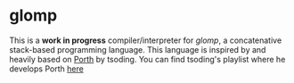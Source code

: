# glomp
This is a **work in progress** compiler/interpreter for *glomp*, a concatenative stack-based programming language. This language is inspired by and heavily based on [Porth](https://gitlab.com/tsoding/porth) by tsoding. You can find tsoding's playlist where he develops Porth [here](https://youtube.com/playlist?list=PLpM-Dvs8t0VbMZA7wW9aR3EtBqe2kinu4&si=vyidfjAP-EN7_VSV)
